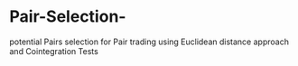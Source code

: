 # Pair-Selection-

potential Pairs selection for Pair trading using  Euclidean distance approach and Cointegration Tests
